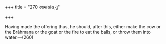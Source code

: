 +++
title = "270 दशमासांस् तु"

+++

Having made the offering thus, he should, after this, either make the cow or the Brāhmaṇa or the goat or the fire to eat the balls, or throw them into water.—(260)